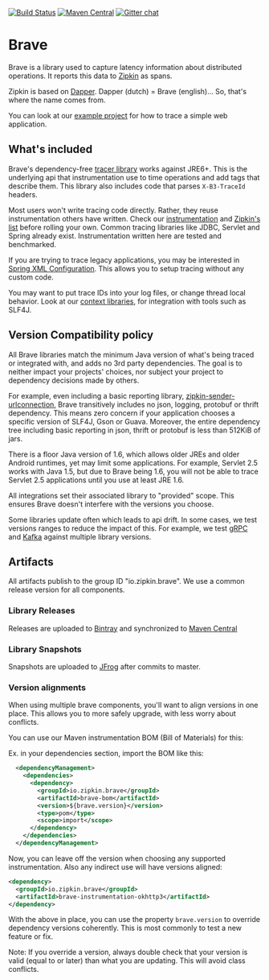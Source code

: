 [![Build Status](https://travis-ci.org/openzipkin/brave.svg?branch=master)](https://travis-ci.org/openzipkin/brave)
[![Maven Central](https://img.shields.io/maven-central/v/io.zipkin.brave/brave.svg)](https://maven-badges.herokuapp.com/maven-central/io.zipkin.brave/brave)
[![Gitter chat](http://img.shields.io/badge/gitter-join%20chat%20%E2%86%92-brightgreen.svg)](https://gitter.im/openzipkin/zipkin)

# Brave
Brave is a library used to capture latency information about distributed
operations. It reports this data to [Zipkin](http://zipkin.io) as spans.

Zipkin is based on [Dapper](http://research.google.com/pubs/pub36356.html). Dapper (dutch) = Brave (english)... So, that's where the name comes from.

You can look at our [example project](https://github.com/openzipkin/brave-webmvc-example) for how to trace a simple web application.

## What's included

Brave's dependency-free [tracer library](brave/) works against JRE6+.
This is the underlying api that instrumentation use to time operations
and add tags that describe them. This library also includes code that
parses `X-B3-TraceId` headers.

Most users won't write tracing code directly. Rather, they reuse instrumentation
others have written. Check our [instrumentation](instrumentation/) and [Zipkin's list](http://zipkin.io/pages/existing_instrumentations.html)
before rolling your own. Common tracing libraries like JDBC, Servlet
and Spring already exist. Instrumentation written here are tested and
benchmarked.

If you are trying to trace legacy applications, you may be interested in
[Spring XML Configuration](spring-beans/). This allows you to setup
tracing without any custom code.

You may want to put trace IDs into your log files, or change thread local
behavior. Look at our [context libraries](context/), for integration with
tools such as SLF4J.

## Version Compatibility policy
All Brave libraries match the minimum Java version of what's being
traced or integrated with, and adds no 3rd party dependencies. The goal
is to neither impact your projects' choices, nor subject your project
to dependency decisions made by others.

For example, even including a basic reporting library,
[zipkin-sender-urlconnection](https://github.com/openzipkin/zipkin-reporter-java), Brave transitively includes no json,
logging, protobuf or thrift dependency. This means zero concern if your
application chooses a specific version of SLF4J, Gson or Guava.
Moreover, the entire dependency tree including basic reporting in json,
thrift or protobuf is less than 512KiB of jars.

There is a floor Java version of 1.6, which allows older JREs and older
Android runtimes, yet may limit some applications. For example, Servlet
2.5 works with Java 1.5, but due to Brave being 1.6, you will not be
able to trace Servlet 2.5 applications until you use at least JRE 1.6.

All integrations set their associated library to "provided" scope. This
ensures Brave doesn't interfere with the versions you choose.

Some libraries update often which leads to api drift. In some cases, we
test versions ranges to reduce the impact of this. For example, we test
[gRPC](instrumentation/grpc) and [Kafka](instrumentation/kafka-clients) against multiple library versions.

## Artifacts
All artifacts publish to the group ID "io.zipkin.brave". We use a common
release version for all components.
### Library Releases
Releases are uploaded to [Bintray](https://bintray.com/openzipkin/maven/brave) and synchronized to [Maven Central](http://search.maven.org/#search%7Cga%7C1%7Cg%3A%22io.zipkin.brave%22)
### Library Snapshots
Snapshots are uploaded to [JFrog](http://oss.jfrog.org/artifactory/oss-snapshot-local) after commits to master.
### Version alignments
When using multiple brave components, you'll want to align versions in
one place. This allows you to more safely upgrade, with less worry about
conflicts.

You can use our Maven instrumentation BOM (Bill of Materials) for this:

Ex. in your dependencies section, import the BOM like this:
```xml
  <dependencyManagement>
    <dependencies>
      <dependency>
        <groupId>io.zipkin.brave</groupId>
        <artifactId>brave-bom</artifactId>
        <version>${brave.version}</version>
        <type>pom</type>
        <scope>import</scope>
      </dependency>
    </dependencies>
  </dependencyManagement>
```

Now, you can leave off the version when choosing any supported
instrumentation. Also any indirect use will have versions aligned:
```xml
<dependency>
  <groupId>io.zipkin.brave</groupId>
  <artifactId>brave-instrumentation-okhttp3</artifactId>
</dependency>
```

With the above in place, you can use the property `brave.version` to override dependency
versions coherently. This is most commonly to test a new feature or fix.

Note: If you override a version, always double check that your version
is valid (equal to or later) than what you are updating. This will avoid
class conflicts.
